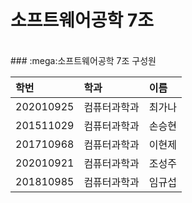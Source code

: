 # 소프트웨어공학 7조

<br/>
### :mega:소프트웨어공학 7조 구성원

| 학번 | 학과 | 이름 |
|:---|:---|:---|
|202010925|컴퓨터과학과|최가나|
|201511029|컴퓨터과학과|손승현|
|201710968|컴퓨터과학과|이현제|
|202010921|컴퓨터과학과|조성주|
|201810985|컴퓨터과학과|임규섭|

